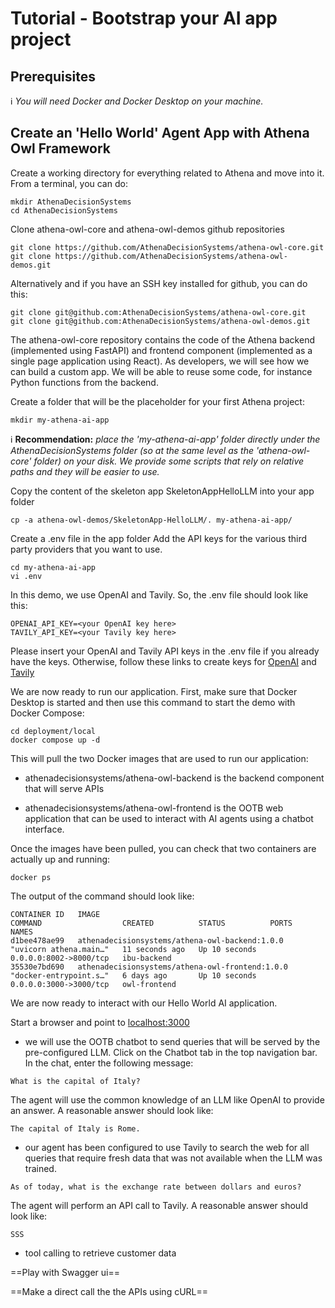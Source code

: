 # Tutorial - Bootstrap your AI app project

## Prerequisites
:information_source: *You will need Docker and Docker Desktop on your machine.*

## Create an 'Hello World' Agent App with Athena Owl Framework

Create a working directory for everything related to Athena and move into it. From a terminal, you can do:
```
mkdir AthenaDecisionSystems
cd AthenaDecisionSystems
```

Clone athena-owl-core and athena-owl-demos github repositories
```
git clone https://github.com/AthenaDecisionSystems/athena-owl-core.git
git clone https://github.com/AthenaDecisionSystems/athena-owl-demos.git
```
Alternatively and if you have an SSH key installed for github, you can do this:
```
git clone git@github.com:AthenaDecisionSystems/athena-owl-core.git 
git clone git@github.com:AthenaDecisionSystems/athena-owl-demos.git
```
The athena-owl-core repository contains the code of the Athena backend (implemented using FastAPI) and frontend component (implemented as a single page application using React). As developers, we will see how we can build a custom app. We will be able to reuse some code, for instance Python functions from the backend.

Create a folder that will be the placeholder for your first Athena project: 
```
mkdir my-athena-ai-app
```
:information_source: **Recommendation:** *place the 'my-athena-ai-app' folder directly under the AthenaDecisionSystems folder (so at the same level as the 'athena-owl-core' folder) on your disk. We provide some scripts that rely on relative paths and they will be easier to use.*

Copy the content of the skeleton app SkeletonAppHelloLLM into your app folder
```
cp -a athena-owl-demos/SkeletonApp-HelloLLM/. my-athena-ai-app/
```
Create a .env file in the app folder
Add the API keys for the various third party providers that you want to use. 
```
cd my-athena-ai-app
vi .env
```

In this demo, we use OpenAI and Tavily. So, the .env file should look like this:
```
OPENAI_API_KEY=<your OpenAI key here>
TAVILY_API_KEY=<your Tavily key here>
```
Please insert your OpenAI and Tavily API keys in the .env file if you already have the keys. 
Otherwise, follow these links to create keys for <a href="https://platform.openai.com/docs/quickstart" target="_blank">OpenAI</a> and <a href="https://app.tavily.com/" target="_blank">Tavily</a>

We are now ready to run our application. First, make sure that Docker Desktop is started and then use this command to start the demo with Docker Compose:
```
cd deployment/local
docker compose up -d
```

This will pull the two Docker images that are used to run our application:

- athenadecisionsystems/athena-owl-backend is the backend component that will serve APIs

- athenadecisionsystems/athena-owl-frontend is the OOTB web application that can be used to interact with AI agents using a chatbot interface.

Once the images have been pulled, you can check that two containers are actually up and running:
```
docker ps
```
The output of the command should look like: 
``` { .text .no-copy }
CONTAINER ID   IMAGE                                             COMMAND                  CREATED          STATUS          PORTS                    NAMES
d1bee478ae99   athenadecisionsystems/athena-owl-backend:1.0.0    "uvicorn athena.main…"   11 seconds ago   Up 10 seconds   0.0.0.0:8002->8000/tcp   ibu-backend
35530e7bd690   athenadecisionsystems/athena-owl-frontend:1.0.0   "docker-entrypoint.s…"   6 days ago       Up 10 seconds   0.0.0.0:3000->3000/tcp   owl-frontend
```

We are now ready to interact with our Hello World AI application.

Start a browser and point to <a href="http://localhost:3000" target="_blank">localhost:3000</a>

- we will use the OOTB chatbot to send queries that will be served by the pre-configured LLM. Click on the Chatbot tab in the top navigation bar. In the chat, enter the following message:
```
What is the capital of Italy?
```
The agent will use the common knowledge of an LLM like OpenAI to provide an answer. A reasonable answer should look like:
``` { .text .no-copy }
The capital of Italy is Rome.

```

- our agent has been configured to use Tavily to search the web for all queries that require fresh data that was not available when the LLM was trained.
```
As of today, what is the exchange rate between dollars and euros?
```
The agent will perform an API call to Tavily. A reasonable answer should look like:
``` { .text .no-copy }
SSS
```

- tool calling to retrieve customer data 

==Play with Swagger ui== 

==Make a direct call the the APIs using cURL== 

